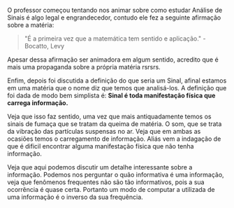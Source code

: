 O professor começou tentando nos animar sobre como estudar Análise de Sinais é algo legal e engrandecedor, contudo ele fez a seguinte afirmação sobre a matéria: 

>"É a primeira vez que a matemática tem sentido e aplicação."
\- Bocatto, Levy

Apesar dessa afirmação ser animadora em algum sentido, acredito que é mais uma propaganda sobre a própria matéria rsrsrs.

Enfim, depois foi discutida a definição do que seria um Sinal, afinal estamos em uma matéria que o nome diz que temos que analisá-los. A definição que foi dada de modo bem simplista é: **Sinal é toda manifestação física que carrega informação.** 

Veja que isso faz sentido, uma vez que mais antiquadamente temos os sinais de fumaça que se tratam da queima de matéria. O som, que se trata da vibração das partículas suspensas no ar. Veja que em ambas as ocasiões temos o carregamento de informação. Aliás vem a indagação de que é dificil encontrar alguma manifestação física que não tenha informação.

Veja que aqui podemos discutir um detalhe interessante sobre a informação. Podemos nos perguntar o quão informativa é uma informação, veja que fenômenos frequentes não são tão informativos, pois a sua ocorrência é quase certa. Portanto um modo de computar a utilizada de uma informação é o inverso da sua frequência.



